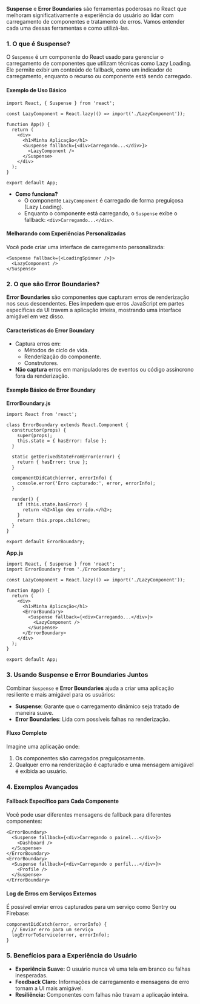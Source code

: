 **Suspense** e **Error Boundaries** são ferramentas poderosas no React que melhoram significativamente a experiência do usuário ao lidar com carregamento de componentes e tratamento de erros. Vamos entender cada uma dessas ferramentas e como utilizá-las.

### **1. O que é Suspense?**

O `Suspense` é um componente do React usado para gerenciar o carregamento de componentes que utilizam técnicas como Lazy Loading. Ele permite exibir um conteúdo de fallback, como um indicador de carregamento, enquanto o recurso ou componente está sendo carregado.

#### **Exemplo de Uso Básico**

```
import React, { Suspense } from 'react';

const LazyComponent = React.lazy(() => import('./LazyComponent'));

function App() {
  return (
    <div>
      <h1>Minha Aplicação</h1>
      <Suspense fallback={<div>Carregando...</div>}>
        <LazyComponent />
      </Suspense>
    </div>
  );
}

export default App;
```

- **Como funciona?**
    - O componente `LazyComponent` é carregado de forma preguiçosa (Lazy Loading).
    - Enquanto o componente está carregando, o `Suspense` exibe o fallback: `<div>Carregando...</div>`.

#### **Melhorando com Experiências Personalizadas**

Você pode criar uma interface de carregamento personalizada:

```
<Suspense fallback={<LoadingSpinner />}>
  <LazyComponent />
</Suspense>
```

### **2. O que são Error Boundaries?**

**Error Boundaries** são componentes que capturam erros de renderização nos seus descendentes. Eles impedem que erros JavaScript em partes específicas da UI travem a aplicação inteira, mostrando uma interface amigável em vez disso.

#### **Características do Error Boundary**

- Captura erros em:
    - Métodos de ciclo de vida.
    - Renderização do componente.
    - Construtores.
- **Não captura** erros em manipuladores de eventos ou código assíncrono fora da renderização.

#### **Exemplo Básico de Error Boundary**

**ErrorBoundary.js**

```
import React from 'react';

class ErrorBoundary extends React.Component {
  constructor(props) {
    super(props);
    this.state = { hasError: false };
  }

  static getDerivedStateFromError(error) {
    return { hasError: true };
  }

  componentDidCatch(error, errorInfo) {
    console.error('Erro capturado:', error, errorInfo);
  }

  render() {
    if (this.state.hasError) {
      return <h2>Algo deu errado.</h2>;
    }
    return this.props.children;
  }
}

export default ErrorBoundary;
```

**App.js**

```
import React, { Suspense } from 'react';
import ErrorBoundary from './ErrorBoundary';

const LazyComponent = React.lazy(() => import('./LazyComponent'));

function App() {
  return (
    <div>
      <h1>Minha Aplicação</h1>
      <ErrorBoundary>
        <Suspense fallback={<div>Carregando...</div>}>
          <LazyComponent />
        </Suspense>
      </ErrorBoundary>
    </div>
  );
}

export default App;
```

### **3. Usando Suspense e Error Boundaries Juntos**

Combinar `Suspense` e **Error Boundaries** ajuda a criar uma aplicação resiliente e mais amigável para os usuários:
- **Suspense**: Garante que o carregamento dinâmico seja tratado de maneira suave.
- **Error Boundaries**: Lida com possíveis falhas na renderização.

#### **Fluxo Completo**

Imagine uma aplicação onde:
1. Os componentes são carregados preguiçosamente.
2. Qualquer erro na renderização é capturado e uma mensagem amigável é exibida ao usuário.

### **4. Exemplos Avançados**

#### **Fallback Específico para Cada Componente**

Você pode usar diferentes mensagens de fallback para diferentes componentes:

```
<ErrorBoundary>
  <Suspense fallback={<div>Carregando o painel...</div>}>
    <Dashboard />
  </Suspense>
</ErrorBoundary>
<ErrorBoundary>
  <Suspense fallback={<div>Carregando o perfil...</div>}>
    <Profile />
  </Suspense>
</ErrorBoundary>
```

#### **Log de Erros em Serviços Externos**

É possível enviar erros capturados para um serviço como Sentry ou Firebase:

```
componentDidCatch(error, errorInfo) {
  // Enviar erro para um serviço
  logErrorToService(error, errorInfo);
}
```

### **5. Benefícios para a Experiência do Usuário**

- **Experiência Suave:** O usuário nunca vê uma tela em branco ou falhas inesperadas.
- **Feedback Claro:** Informações de carregamento e mensagens de erro tornam a UI mais amigável.
- **Resiliência:** Componentes com falhas não travam a aplicação inteira.



